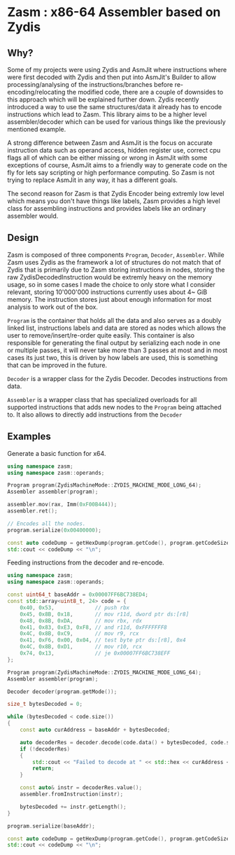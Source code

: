 # Zasm : x86-64 Assembler based on Zydis

## Why?
Some of my projects were using Zydis and AsmJit where instructions where were first decoded with Zydis and then put into AsmJit's Builder to allow processing/analysing of the instructions/branches before re-encoding/relocating the modified code, there are a couple of downsides to this approach which will be explained further down. Zydis recently introduced a way to use the same structures/data it already has to encode instructions which lead to Zasm. This library aims to be a higher level assembler/decoder which can be used for various things like the previously mentioned example.

A strong difference between Zasm and AsmJit is the focus on accurate instruction data such as operand access, hidden register use, correct cpu flags all of which can be either missing or wrong in AsmJit with some exceptions of course, AsmJit aims to a friendly way to generate code on the fly for lets say scripting or high performance computing. So Zasm is not trying to replace AsmJit in any way, it has a different goals.

The second reason for Zasm is that Zydis Encoder being extremly low level which means you don't have things like labels, Zasm provides a high level class for assembling instructions and provides labels like an ordinary assembler would.

## Design
Zasm is composed of three components ```Program```, ```Decoder```, ```Assembler```. While Zasm uses Zydis as the framework a lot of structures do not match that of Zydis that is primarily due to Zasm storing instructions in nodes, storing the raw ZydisDecodedInstruction would be extremly heavy on the memory usage, so in some cases I made the choice to only store what I consider relevant, storing 10'000'000 instructions currently uses about 4~ GiB memory. The instruction stores just about enough information for most analysis to work out of the box.

```Program``` is the container that holds all the data and also serves as a doubly linked list, instructions labels and data are stored as nodes which allows the user to remove/insert/re-order quite easily. This container is also responsible for generating the final output by serializing each node in one or multiple passes, it will never take more than 3 passes at most and in most cases its just two, this is driven by how labels are used, this is something that can be improved in the future.

```Decoder``` is a wrapper class for the Zydis Decoder. Decodes instructions from data.

```Assembler``` is a wrapper class that has specialized overloads for all supported instructions that adds new nodes to the ```Program``` being attached to. It also allows to directly add instructions from the ```Decoder```

## Examples
Generate a basic function for x64.
```cpp
using namespace zasm;
using namespace zasm::operands;

Program program(ZydisMachineMode::ZYDIS_MACHINE_MODE_LONG_64);
Assembler assembler(program);

assembler.mov(rax, Imm(0xF00B444));
assembler.ret();

// Encodes all the nodes.
program.serialize(0x00400000);

const auto codeDump = getHexDump(program.getCode(), program.getCodeSize());
std::cout << codeDump << "\n";
```

Feeding instructions from the decoder and re-encode.
```cpp
using namespace zasm;
using namespace zasm::operands;

const uint64_t baseAddr = 0x00007FF6BC738ED4;
const std::array<uint8_t, 24> code = {
    0x40, 0x53,             // push rbx
    0x45, 0x8B, 0x18,       // mov r11d, dword ptr ds:[r8]
    0x48, 0x8B, 0xDA,       // mov rbx, rdx
    0x41, 0x83, 0xE3, 0xF8, // and r11d, 0xFFFFFFF8
    0x4C, 0x8B, 0xC9,       // mov r9, rcx
    0x41, 0xF6, 0x00, 0x04, // test byte ptr ds:[r8], 0x4
    0x4C, 0x8B, 0xD1,       // mov r10, rcx
    0x74, 0x13,             // je 0x00007FF6BC738EFF
};

Program program(ZydisMachineMode::ZYDIS_MACHINE_MODE_LONG_64);
Assembler assembler(program);

Decoder decoder(program.getMode());

size_t bytesDecoded = 0;

while (bytesDecoded < code.size())
{
    const auto curAddress = baseAddr + bytesDecoded;

    auto decoderRes = decoder.decode(code.data() + bytesDecoded, code.size() - bytesDecoded, curAddress);
    if (!decoderRes)
    {
        std::cout << "Failed to decode at " << std::hex << curAddress << ", " << decoderRes.error() << "\n";
        return;
    }

    const auto& instr = decoderRes.value();
    assembler.fromInstruction(instr);

    bytesDecoded += instr.getLength();
}

program.serialize(baseAddr);

const auto codeDump = getHexDump(program.getCode(), program.getCodeSize());
std::cout << codeDump << "\n";
```
